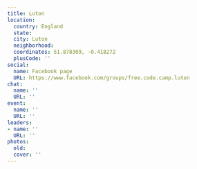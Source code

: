```yaml
---
title: Luton
location:
  country: England
  state: 
  city: Luton
  neighborhood: 
  coordinates: 51.878309, -0.418272
  plusCode: ''
social:
  name: Facebook page
  URL: https://www.facebook.com/groups/free.code.camp.luton
chat:
  name: ''
  URL: ''
event:
  name: ''
  URL: ''
leaders:
- name: ''
  URL: ''
photos:
  old: 
  cover: ''
---
```

